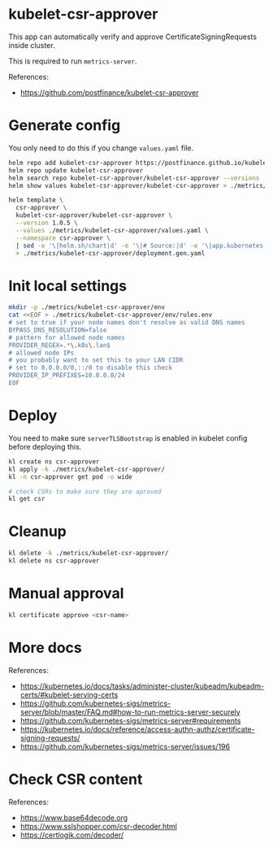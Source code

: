 
# kubelet-csr-approver

This app can automatically verify and approve CertificateSigningRequests inside cluster.

This is required to run `metrics-server`.

References:
- https://github.com/postfinance/kubelet-csr-approver

# Generate config

You only need to do this if you change `values.yaml` file.

```bash
helm repo add kubelet-csr-approver https://postfinance.github.io/kubelet-csr-approver
helm repo update kubelet-csr-approver
helm search repo kubelet-csr-approver/kubelet-csr-approver --versions --devel | head
helm show values kubelet-csr-approver/kubelet-csr-approver > ./metrics/kubelet-csr-approver/default-values.yaml
```

```bash
helm template \
  csr-approver \
  kubelet-csr-approver/kubelet-csr-approver \
  --version 1.0.5 \
  --values ./metrics/kubelet-csr-approver/values.yaml \
  --namespace csr-approver \
  | sed -e '\|helm.sh/chart|d' -e '\|# Source:|d' -e '\|app.kubernetes.io/managed-by: Helm|d' -e '\|app.kubernetes.io/instance:|d' -e '\|app.kubernetes.io/version|d' \
  > ./metrics/kubelet-csr-approver/deployment.gen.yaml
```

# Init local settings

```bash
mkdir -p ./metrics/kubelet-csr-approver/env
cat <<EOF > ./metrics/kubelet-csr-approver/env/rules.env
# set to true if your node names don't resolve as valid DNS names
BYPASS_DNS_RESOLUTION=false
# pattern for allowed node names
PROVIDER_REGEX=.*\.k8s\.lan$
# allowed node IPs
# you probably want to set this to your LAN CIDR
# set to 0.0.0.0/0,::/0 to disable this check
PROVIDER_IP_PREFIXES=10.0.0.0/24
EOF
```

# Deploy

You need to make sure `serverTLSBootstrap` is enabled in kubelet config before deploying this.

```bash
kl create ns csr-approver
kl apply -k ./metrics/kubelet-csr-approver/
kl -n csr-approver get pod -o wide

# check CSRs to make sure they are aproved
kl get csr
```

# Cleanup

```bash
kl delete -k ./metrics/kubelet-csr-approver/
kl delete ns csr-approver
```

# Manual approval

```bash
kl certificate approve <csr-name>
```

# More docs

References:
- https://kubernetes.io/docs/tasks/administer-cluster/kubeadm/kubeadm-certs/#kubelet-serving-certs
- https://github.com/kubernetes-sigs/metrics-server/blob/master/FAQ.md#how-to-run-metrics-server-securely
- https://github.com/kubernetes-sigs/metrics-server#requirements
- https://kubernetes.io/docs/reference/access-authn-authz/certificate-signing-requests/
- https://github.com/kubernetes-sigs/metrics-server/issues/196

# Check CSR content

References:
- https://www.base64decode.org
- https://www.sslshopper.com/csr-decoder.html
- https://certlogik.com/decoder/
